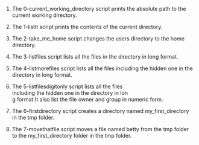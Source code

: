1. The 0-current_working_directory script prints the absolute path to the current working directory.

2. The 1-listit script prints the contents of the current directory.

3. The 2-take_me_home script changes the users directory to the home directory.

4. The 3-listfiles script lists all the files in the directory in long format.

5. The 4-listmorefiles script lists all the files including the hidden one in the directory in long format.

6. The 5-listfilesdigitonly script lists all the files\
 including the hidden one in the directory in lon\
g format.It also list the file owner and group in numeric form.

7. The 6-firstdirectory script creates a directory named my_first_directory in the tmp folder.

8. The 7-movethatfile script moves a file named betty from the tmp folder to the my_first_directory folder in the tmp folder.
